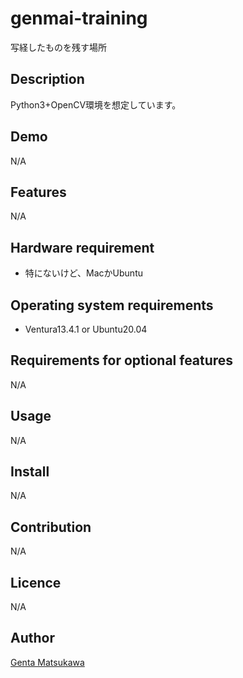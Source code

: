 # genmai-training

写経したものを残す場所

## Description

Python3+OpenCV環境を想定しています。

## Demo

N/A

## Features

N/A

## Hardware requirement

* 特にないけど、MacかUbuntu

## Operating system requirements

* Ventura13.4.1 or Ubuntu20.04  

## Requirements for optional features

N/A

## Usage

N/A

## Install

N/A

## Contribution

N/A

## Licence

N/A

## Author

[Genta Matsukawa](https://github.com/MatsukawaGenta)
